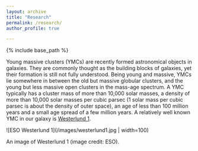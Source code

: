 ```yaml
---
layout: archive
title: "Research"
permalink: /research/
author_profile: true

---
```


{% include base_path %}

Young massive clusters (YMCs) are recently formed astronomical objects in galaxies. They are commonly thought as the building blocks of galaxies, yet their formation is still not fully understood. Being young and massive, YMCs lie somewhere in between the old but massive globular clusters, and the young but less massive open clusters in the mass-age spectrum. A YMC typically has a cluster mass of more than 10,000 solar masses, a density of more than 10,000 solar masses per cubic parsec (1 solar mass per cubic parsec is about the density of outer space), an age of less than 100 million years and a small age spread of a few million years. A relatively well known YMC in our galaxy is [Westerlund 1](https://en.wikipedia.org/wiki/Westerlund_1).

![ESO Westerlund 1](/images/westerlund1.jpg | width=100)

An image of Westerlund 1 (image credit: ESO).
